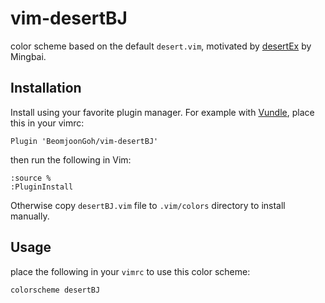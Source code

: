# vim-desertBJ

color scheme based on the default `desert.vim`, motivated by
[desertEx](https://https://github.com/mbbill/desertex) by Mingbai.

## Installation
Install using your favorite plugin manager. For example with
[Vundle](https://github.com/VundleVim/Vundle.vim), place this in your vimrc:
```vim
Plugin 'BeomjoonGoh/vim-desertBJ'
```
then run the following in Vim:
```vim
:source %
:PluginInstall
```

Otherwise copy `desertBJ.vim` file to `.vim/colors` directory to install manually.

## Usage
place the following in your `vimrc` to use this color scheme:
```vim
colorscheme desertBJ
```
